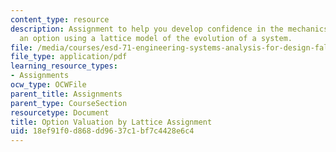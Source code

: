 ```yaml
---
content_type: resource
description: Assignment to help you develop confidence in the mechanics of evaluating
  an option using a lattice model of the evolution of a system.
file: /media/courses/esd-71-engineering-systems-analysis-for-design-fall-2008/18ef91f0d868dd9637c1bf7c4428e6c4_lattice_value.pdf
file_type: application/pdf
learning_resource_types:
- Assignments
ocw_type: OCWFile
parent_title: Assignments
parent_type: CourseSection
resourcetype: Document
title: Option Valuation by Lattice Assignment
uid: 18ef91f0-d868-dd96-37c1-bf7c4428e6c4
---
```

